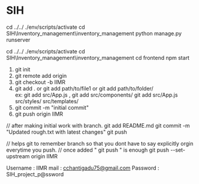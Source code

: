 # SIH

cd ../../
./env/scripts/activate
cd SIH\Inventory_management\inventory_management
python manage.py runserver


cd ../../
./env/scripts/activate
cd SIH\Inventory_management\inventory_management
cd frontend
npm start


1.    git init
2.    git remote add origin <origin-url>
3.    git checkout -b IIMR
4.    git add .   or  git add path/to/file1    or   git add path/to/folder/    
        ex: git add src/App.js      ,          git add src/components/
            git add src/App.js src/styles/ src/templates/
5.    git commit -m "initial commit"
6.    git push origin IIMR

// after making initial work with branch.
git add README.md
git commit -m "Updated rough.txt with latest changes"
git push

// helps git to remember branch so that you dont have to say explicitly orgin everytime you push.
// once added "  git push  " is enough
git push --set-upstream origin IIMR  



Username : IIMR
mail : cchantigadu75@gmail.com
Password : SIH_project_p@ssword